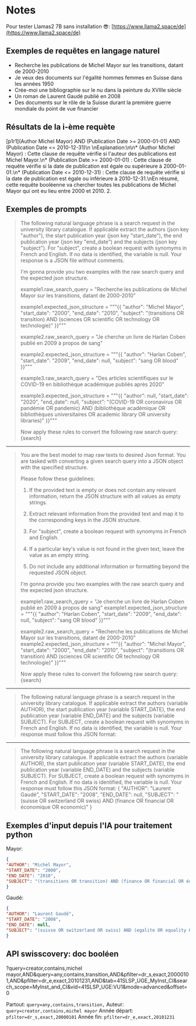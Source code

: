 # Notes

Pour tester Llamas2 7B sans installation 😎: [https://www.llama2.space/de](https://www.llama2.space/de)

## Exemples de requêtes en langage naturel

* Recherche les publications de Michel Mayor sur les transitions, datant de 2000-2010
* Je veux des documents sur l'égalité hommes femmes en Suisse dans les années 1950
* Crée-moi une bibliographie sur le nu dans la peinture du XVIIIe siècle
* Un roman de Laurent Gaudé publié en 2008
* Des documents sur le rôle de la Suisse durant la première guerre mondiale du point de vue financier

## Résultats de la i-ème requète
[p1r1](Author Michel Mayor) AND (Publication Date >= 2000-01-01) AND (Publication Date <= 2010-12-31)\n    \nExplanation:\n\n* (Author Michel Mayor) : Cette clause de requête vérifie si l'auteur des publications est Michel Mayor.\n* (Publication Date >= 2000-01-01) : Cette clause de requête vérifie si la date de publication est égale ou supérieure à 2000-01-01.\n* (Publication Date <= 2010-12-31) : Cette clause de requête vérifie si la date de publication est égale ou inférieure à 2010-12-31.\nEn résumé, cette requête booléenne va chercher toutes les publications de Michel Mayor qui ont eu lieu entre 2000 et 2010.
2.

## Exemples de prompts

> The following natural language phrase is a search request in the university library catalogue. If applicable extract the authors (json key "author"), the start publication year (json key "start_date"), the end publication year (json key "end_date") and the subjects (json key "subject"). For "subject", create a boolean request with synomyms in French and English. If no data is identified, the variable is null. Your response is a JSON file without comments.
> 
> I'm gonna provide you two examples with the raw search query and the expected json structure.
> 
> example1.raw_search_query = "Recherche les publications de Michel Mayor sur les transitions, datant de 2000-2010"
> 
> example1.expected_json_structure = """{{ "author": "Michel Mayor", "start_date": "2000", "end_date": "2010", "subject": "(transitions OR transition) AND (sciences OR scientific OR technology OR technologie)" }}"""
> 
> example2.raw_search_query = "Je cherche un livre de Harlan Coben publié en 2009 à propos de sang"
> 
> example2.expected_json_structure = """{{ "author": "Harlan Coben", "start_date": "2009", "end_date": null, "subject": "sang OR blood" }}"""
> 
> example3.raw_search_query = "Des articles scientifiques sur le COVID-19 en bibliothèque académique publiés après 2020"
> 
> example3.expected_json_structure = """{{ "author": null, "start_date": "2020", "end_date": null, "subject": "(COVID-19 OR coronavirus OR pandémie OR pandemic) AND (bibliothèque académique OR bibliothèques universitaires OR academic library OR university libraries)" }}"""
> 
> Now apply these rules to convert the following raw search query: {search}

---

> You are the best model to map raw texts to desired Json format. You are tasked with converting a given search query into a JSON object with the specified structure.
> 
> Please follow these guidelines:
> 
> 1. If the provided text is empty or does not contain any relevant information, return the JSON structure with all values as empty strings.
> 
> 2. Extract relevant information from the provided text and map it to the corresponding keys in the JSON structure.
> 
> 3. For "subject", create a boolean request with synomyms in French and English.
> 
> 4. If a particular key's value is not found in the given text, leave the value as an empty string.
> 
> 5. Do not include any additional information or formatting beyond the requested JSON object.
> 
> I'm gonna provide you two examples with the raw search query and the expected json structure.
> 
> example1.raw_search_query = "Je cherche un livre de Harlan Coben publié en 2009 à propos de sang"
> example1.expected_json_structure = """{{
>   "author": "Harlan Coben",
>   "start_date": "2009",
>   "end_date": null,
>   "subject": "sang OR blood"
> }}"""
> 
> example2.raw_search_query = "Recherche les publications de Michel Mayor sur les transitions, datant de 2000-2010"
> example2.expected_json_structure = """{{
>   "author": "Michel Mayor",
>   "start_date": "2000",
>   "end_date": "2010",
>   "subject": "(transitions OR transition) AND (sciences OR scientific OR technology OR technologie)"
> }}"""
> 
> Now apply these rules to convert the following raw search query: {search}

---

> The following natural language phrase is a search request in the university library catalogue. If applicable extract the authors (variable AUTHOR), the start publication year (variable START_DATE), the end publication year (variable END_DATE) and the subjects (variable SUBJECT). For SUBJECT, create a boolean request with synomyms in French and English. If no data is identified, the variable is null. Your response must follow this JSON format:

---

> The following natural language phrase is a search request in the university library catalogue. If applicable extract the authors (variable AUTHOR), the start publication year (variable START_DATE), the end publication year (variable END_DATE) and the subjects (variable SUBJECT). For SUBJECT, create a boolean request with synomyms in French and English. If no data is identified, the variable is null. Your response must follow this JSON format:
> {
> "AUTHOR": "Laurent Gaudé",
> "START_DATE": "2008",
> "END_DATE": null,
> "SUBJECT": "(suisse OR switzerland OR swiss) AND (finance OR financial OR économique OR economic)"
> }

## Exemples d'input depuis l'IA pour traitement python

Mayor:

```json
{
"AUTHOR": "Michel Mayor",
"START_DATE": "2000",
"END_DATE": "2010",
"SUBJECT": "(transitions OR transition) AND (finance OR financial OR économique OR economic)"
}
```

Gaudé:

```json
{
"AUTHOR": "Laurent Gaudé",
"START_DATE": "2008",
"END_DATE": null,
"SUBJECT": "(suisse OR switzerland OR swiss) AND (egalite OR equality OR gender OR women) AND (1950 OR "ancien regime")"
}
```


## API swisscovery: doc booléen

?query=creator,contains,michel mayor,AND&query=any,contains,transition,AND&pfilter=dr_s,exact,20000101,AND&pfilter=dr_e,exact,20101231,AND&tab=41SLSP_UGE_MyInst_CI&search_scope=MyInst_and_CI&vid=41SLSP_UGE:VU1&mode=advanced&offset=0

Partout: `query=any,contains,transition,`
Auteur: `query=creator,contains,michel mayor`
Année départ: `pfilter=dr_s,exact,20000101`
Année fin: `pfilter=dr_e,exact,20101231`
